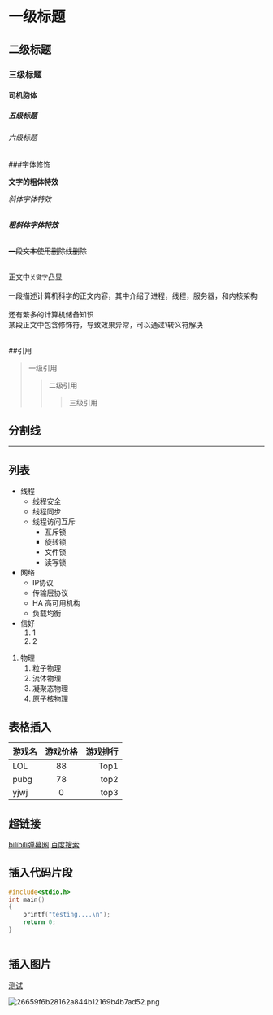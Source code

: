# 一级标题
## 二级标题
### 三级标题
#### 司机胞体	
##### 五级标题
###### 六级标题

###字体修饰

**文字的粗体特效**

*斜体字体特效*<br><br>

***粗斜体字体特效***<br><br>

~~一段文本使用删除线删除~~<br><br>

正文中`关键字`凸显<br><br>
一段描述计算机科学的正文内容，其中介绍了进程，线程，服务器，和内核架构<br><br>
还有繁多的计算机储备知识<br>
某段正文中包含修饰符，导致效果异常，可以通过\转义符解决<br><br>


##引用

>一级引用
>>二级引用
>>>三级引用

## 分割线

*****

## 列表

* 线程
  * 线程安全
  * 线程同步
  * 线程访问互斥
    * 互斥锁
    * 旋转锁
    * 文件锁
    * 读写锁
* 网络 
  * IP协议
  * 传输层协议
  * HA 高可用机构
  * 负载均衡
* 信好
  1. 1
  2. 2
1. 物理
   1. 粒子物理
   2. 流体物理
   3. 凝聚态物理
    1. 原子核物理


## 表格插入

游戏名|游戏价格|游戏排行
---|:-:|---:
LOL|88|Top1
pubg|78|top2
yjwj|0|top3


## 超链接
[bilibili弹幕网](https://www.bilibili.com "点击进入")
[百度搜索](https://www.baidu.com "点击进入")

## 插入代码片段

```c
#include<stdio.h>
int main()
{
	printf("testing....\n");
	return 0;
}
```

```cpp

```

## 插入图片
[测试](C://Users//Lenovo//桌面//aa.jpg)

![26659f6b28162a844b12169b4b7ad52.png](https://s2.loli.net/2022/08/14/cWmlrQ5dDsbP8ez.png)

